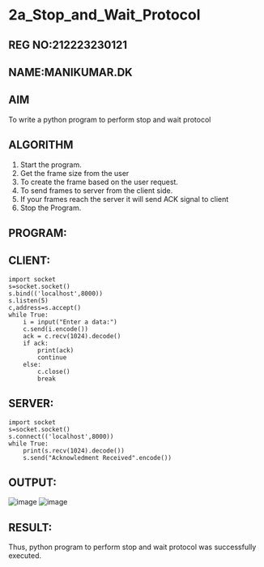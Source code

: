 # 2a_Stop_and_Wait_Protocol
## REG NO:212223230121
## NAME:MANIKUMAR.DK
## AIM 
To write a python program to perform stop and wait protocol
## ALGORITHM
1. Start the program.
2. Get the frame size from the user
3. To create the frame based on the user request.
4. To send frames to server from the client side.
5. If your frames reach the server it will send ACK signal to client
6. Stop the Program.

## PROGRAM:
## CLIENT:
```
import socket
s=socket.socket()
s.bind(('localhost',8000))
s.listen(5)
c,address=s.accept()
while True:
    i = input("Enter a data:")
    c.send(i.encode())
    ack = c.recv(1024).decode()
    if ack:
        print(ack)
        continue
    else:
        c.close()
        break
```
## SERVER:
```
import socket
s=socket.socket()
s.connect(('localhost',8000))
while True:
    print(s.recv(1024).decode())
    s.send("Acknowledment Received".encode())
```

## OUTPUT:
![image](https://github.com/MANIKUMARDK/2a_Stop_and_Wait_Protocol/assets/147215581/aef8fffc-813b-4244-9ba9-32bddb596475)
![image](https://github.com/MANIKUMARDK/2a_Stop_and_Wait_Protocol/assets/147215581/2833c0c1-0256-4362-946f-de1b4bd5905d)

## RESULT:
Thus, python program to perform stop and wait protocol was successfully executed.
